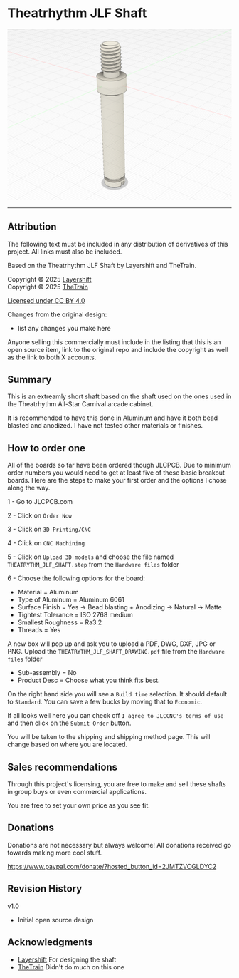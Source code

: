 # Theatrhythm JLF Shaft
![Theatrhythm JLF Shaft 01](Assets/THEATRYTHM_JLF_SHAFT%2001.png)

---

## Attribution

The following text must be included in any distribution of derivatives of this project. All links must also be included.

Based on the Theatrhythm JLF Shaft by Layershift and TheTrain.

Copyright © 2025 [Layershift](https://x.com/Layer_Shift)<br/>
Copyright © 2025 [TheTrain](http://x.com/thetrain24)<br/>

[Licensed under CC BY 4.0](https://creativecommons.org/licenses/by/4.0/)

Changes from the original design:
  - list any changes you make here

Anyone selling this commercially must include in the listing that this is an open source item, link to the original repo and include the copyright as well as the link to both X accounts.


## Summary

This is an extreamly short shaft based on the shaft used on the ones used in the Theatrhythm All-Star Carnival arcade cabinet.  

It is recommended to have this done in Aluminum and have it both bead blasted and anodized.  I have not tested other materials or finishes.


## How to order one

All of the boards so far have been ordered though JLCPCB.  Due to minimum order numbers you would need to get at least five of these basic breakout boards.  Here are the steps to make your first order and the options I chose along the way.

1 - Go to JLCPCB.com<br/>

2 - Click on `Order Now`<br/>

3 - Click on `3D Printing/CNC`<br/>

4 - Click on `CNC Machining`<br/>

5 - Click on `Upload 3D models` and choose the file named `THEATRYTHM_JLF_SHAFT.step` from the `Hardware files` folder<br/>

6 - Choose the following options for the board:<br/>
- Material = Aluminum<br/>
- Type of Aluminum = Aluminum 6061<br/>
- Surface Finish = Yes -> Bead blasting + Anodizing -> Natural -> Matte<br/>
- Tightest Tolerance = ISO 2768 medium<br/>
- Smallest Roughness = Ra3.2<br/>
- Threads = Yes<br/>

A new box will pop up and ask you to upload a PDF, DWG, DXF, JPG or PNG.  Upload the `THEATRYTHM_JLF_SHAFT_DRAWING.pdf` file from the `Hardware files` folder<br/>

- Sub-assembly = No<br/>
- Product Desc = Choose what you think fits best.<br/>

On the right hand side you will see a `Build time` selection.  It should default to `Standard`.  You can save a few bucks by moving that to `Economic`.<br/>

If all looks well here you can check off `I agree to JLCCNC's terms of use` and then click on the `Submit Order` button.

You will be taken to the shipping and shipping method page.  This will change based on where you are located.


## Sales recommendations

Through this project's licensing, you are free to make and sell these shafts in group buys or even commercial applications.  

You are free to set your own price as you see fit. 


## Donations

Donations are not necessary but always welcome!  All donations received go towards making more cool stuff.

https://www.paypal.com/donate/?hosted_button_id=2JMTZVCGLDYC2

## Revision History

v1.0
- Initial open source design

## Acknowledgments

- [Layershift](https://x.com/Layer_Shift) For designing the shaft<br/>
- [TheTrain](https://github.com/TheTrainGoes) Didn't do much on this one<br/>